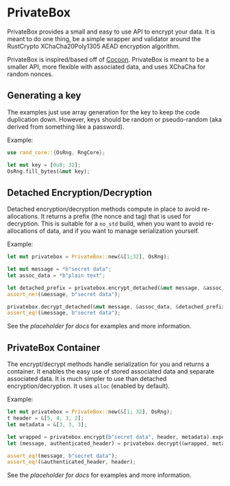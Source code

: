 # PrivateBox

PrivateBox provides a small and easy to use API to encrypt your data. It is meant to do one thing, be a simple wrapper and validator around the RustCrypto XChaCha20Poly1305 AEAD encryption algorithm.

PrivateBox is inspired/based off of [Cocoon](https://github.com/fadeevab/cocoon/blob/master/README.md). PrivateBox is meant to be a smaller API, more flexible with associated data, and uses XChaCha for random nonces.

## Generating a key

The examples just use array generation for the key to keep the code duplication down. However, keys should be random or pseudo-random (aka derived from something like a password).

Example:

```rust
use rand_core::{OsRng, RngCore};

let mut key = [0u8; 32];
OsRng.fill_bytes(&mut key);
```

## Detached Encryption/Decryption

Detached encryption/decryption methods compute in place to avoid re-allocations. It returns a prefix (the nonce and tag) that is used for decryption. This is suitable for a `no_std` build, when you want to avoid re-allocations of data, and if you want to manage serialization yourself.

Example:

```rust
let mut privatebox = PrivateBox::new(&[1;32], OsRng);

let mut message = *b"secret data";
let assoc_data = *b"plain text";

let detached_prefix = privatebox.encrypt_detached(&mut message, &assoc_data)?;
assert_ne!(&message, b"secret data");

privatebox.decrypt_detached(&mut message, &assoc_data, &detached_prefix)?;
assert_eq!(&message, b"secret data");
```

See the *placeholder for docs* for examples and more information.

## PrivateBox Container

The encrypt/decrypt methods handle serialization for you and returns a container. It enables the easy use of stored associated data and separate associated data. It is much simpler to use than detached encryption/decryption. It uses `alloc` (enabled by default).

Example:

```rust
let mut privatebox = PrivateBox::new(&[1; 32], OsRng);
t header = &[5, 4, 3, 2];
let metadata = &[3, 3, 3];

let wrapped = privatebox.encrypt(b"secret data", header, metadata).expect("encrypt");
let (message, authenticated_header) = privatebox.decrypt(&wrapped, metadata).expect("decrypt");

assert_eq!(message, b"secret data");
assert_eq!(&authenticated_header, header);
```

See the *placeholder for docs* for examples and more information.
